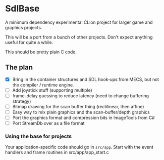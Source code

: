 # SdlBase

A minimum dependency experimental CLion project for larger game and graphics projects.

This will be a port from a bunch of other projects. Don't expect anything
useful for quite a while.

This should be pretty plain C code.

## The plan

* [x] Bring in the container structures and SDL hook-ups from MECS, but not the compiler / runtime engine.
* [ ] Add joystick stuff (supporting multiple)
* [ ] frame-delay guessing to reduce latency (need to change buffering strategy)
* [ ] Bitmap drawing for the scan buffer thing (rectilinear, then affine)
* [ ] Easy way to mix plain graphics and the scan-buffer/depth graphics
* [ ] Port the graphics format and compression bits in ImageTools from C#
* [ ] Port StreamDb over as a file format

### Using the base for projects

Your application-specific code should go in `src/app`.
Start with the event handlers and frame routines in src/app/app_start.c